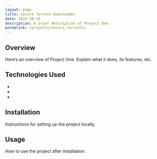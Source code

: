 ```yaml
---
layout: page
title: Secure Torrent Downloader
date: 2024-10-19
description: A brief description of Project One.
permalink: /projects/secure_torrents/
---
```


## Overview
Here’s an overview of Project One. Explain what it does, its features, etc.

## Technologies Used
- 
- 
- 

## Installation
Instructions for setting up the project locally.

## Usage
How to use the project after installation.
